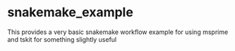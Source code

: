 # snakemake_example
This provides a very basic snakemake workflow example for using msprime and tskit for something
slightly useful

